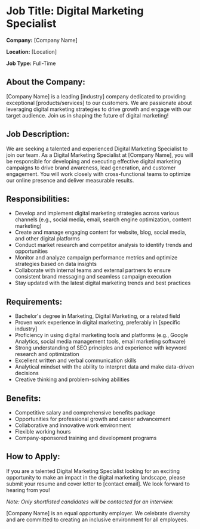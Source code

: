 # Job Title: Digital Marketing Specialist

**Company:** [Company Name]

**Location:** [Location]

**Job Type:** Full-Time

## About the Company:
[Company Name] is a leading [industry] company dedicated to providing exceptional [products/services] to our customers. We are passionate about leveraging digital marketing strategies to drive growth and engage with our target audience. Join us in shaping the future of digital marketing!

## Job Description:
We are seeking a talented and experienced Digital Marketing Specialist to join our team. As a Digital Marketing Specialist at [Company Name], you will be responsible for developing and executing effective digital marketing campaigns to drive brand awareness, lead generation, and customer engagement. You will work closely with cross-functional teams to optimize our online presence and deliver measurable results.

## Responsibilities:
- Develop and implement digital marketing strategies across various channels (e.g., social media, email, search engine optimization, content marketing)
- Create and manage engaging content for website, blog, social media, and other digital platforms
- Conduct market research and competitor analysis to identify trends and opportunities
- Monitor and analyze campaign performance metrics and optimize strategies based on data insights
- Collaborate with internal teams and external partners to ensure consistent brand messaging and seamless campaign execution
- Stay updated with the latest digital marketing trends and best practices

## Requirements:
- Bachelor's degree in Marketing, Digital Marketing, or a related field
- Proven work experience in digital marketing, preferably in [specific industry]
- Proficiency in using digital marketing tools and platforms (e.g., Google Analytics, social media management tools, email marketing software)
- Strong understanding of SEO principles and experience with keyword research and optimization
- Excellent written and verbal communication skills
- Analytical mindset with the ability to interpret data and make data-driven decisions
- Creative thinking and problem-solving abilities

## Benefits:
- Competitive salary and comprehensive benefits package
- Opportunities for professional growth and career advancement
- Collaborative and innovative work environment
- Flexible working hours
- Company-sponsored training and development programs

## How to Apply:
If you are a talented Digital Marketing Specialist looking for an exciting opportunity to make an impact in the digital marketing landscape, please submit your resume and cover letter to [contact email]. We look forward to hearing from you!

*Note: Only shortlisted candidates will be contacted for an interview.*

[Company Name] is an equal opportunity employer. We celebrate diversity and are committed to creating an inclusive environment for all employees.

